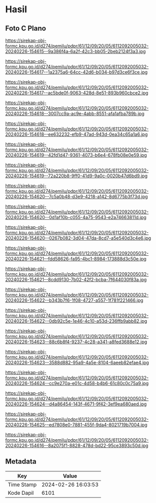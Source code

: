 # Hasil

## Foto C Plano

https://sirekap-obj-formc.kpu.go.id/d274/pemilu/pdpr/61/12/09/20/05/6112092005032-20240226-154615--9a386f4a-6a2f-42c3-bb05-2beb2124f3a3.jpg

https://sirekap-obj-formc.kpu.go.id/d274/pemilu/pdpr/61/12/09/20/05/6112092005032-20240226-154617--1a2375a6-64cc-42d6-b034-b97d3ce6f3ce.jpg

https://sirekap-obj-formc.kpu.go.id/d274/pemilu/pdpr/61/12/09/20/05/6112092005032-20240226-154617--ac5bde0f-9063-428d-8e51-893b960cbce2.jpg

https://sirekap-obj-formc.kpu.go.id/d274/pemilu/pdpr/61/12/09/20/05/6112092005032-20240226-154618--3007cc9a-ac9e-4abb-8551-afa1afba789b.jpg

https://sirekap-obj-formc.kpu.go.id/d274/pemilu/pdpr/61/12/09/20/05/6112092005032-20240226-154618--ee632232-efb9-47ad-943d-0ea34c65a1a6.jpg

https://sirekap-obj-formc.kpu.go.id/d274/pemilu/pdpr/61/12/09/20/05/6112092005032-20240226-154619--42fd1d47-9361-4073-b6e4-678fb08e0e59.jpg

https://sirekap-obj-formc.kpu.go.id/d274/pemilu/pdpr/61/12/09/20/05/6112092005032-20240226-154619--72a220b8-9ff0-41d9-9a0c-0020b47d6bd9.jpg

https://sirekap-obj-formc.kpu.go.id/d274/pemilu/pdpr/61/12/09/20/05/6112092005032-20240226-154620--7c5a0b48-d3e9-4218-a142-8d6775b3f73d.jpg

https://sirekap-obj-formc.kpu.go.id/d274/pemilu/pdpr/61/12/09/20/05/6112092005032-20240226-154620--0d1af10b-c055-4a75-9543-e2a74663811d.jpg

https://sirekap-obj-formc.kpu.go.id/d274/pemilu/pdpr/61/12/09/20/05/6112092005032-20240226-154620--0267b082-3d04-47da-8cd7-a5e540d3c4e6.jpg

https://sirekap-obj-formc.kpu.go.id/d274/pemilu/pdpr/61/12/09/20/05/6112092005032-20240226-154621--fdd58626-fa95-4bc1-8984-173888d3c50e.jpg

https://sirekap-obj-formc.kpu.go.id/d274/pemilu/pdpr/61/12/09/20/05/6112092005032-20240226-154621--8cdd9130-7b02-42f2-bcba-7f644030f83a.jpg

https://sirekap-obj-formc.kpu.go.id/d274/pemilu/pdpr/61/12/09/20/05/6112092005032-20240226-154622--b343b7f6-1f08-4727-a557-1f781f221466.jpg

https://sirekap-obj-formc.kpu.go.id/d274/pemilu/pdpr/61/12/09/20/05/6112092005032-20240226-154622--0db92c5e-1e46-4c10-a53d-236ffb9abb82.jpg

https://sirekap-obj-formc.kpu.go.id/d274/pemilu/pdpr/61/12/09/20/05/6112092005032-20240226-154623--88c6b8f4-9237-4c28-a341-a8fed3688e12.jpg

https://sirekap-obj-formc.kpu.go.id/d274/pemilu/pdpr/61/12/09/20/05/6112092005032-20240226-154623--3588d882-95a9-4a5e-8104-6aeeb82efae4.jpg

https://sirekap-obj-formc.kpu.go.id/d274/pemilu/pdpr/61/12/09/20/05/6112092005032-20240226-154624--cc9e270a-e01c-4d58-b4b6-61c80c0c75a9.jpg

https://sirekap-obj-formc.kpu.go.id/d274/pemilu/pdpr/61/12/09/20/05/6112092005032-20240226-154624--d4a86454-143f-4671-9f42-3ef9ea680aed.jpg

https://sirekap-obj-formc.kpu.go.id/d274/pemilu/pdpr/61/12/09/20/05/6112092005032-20240226-154625--ed7808e0-7881-455f-9da4-8021719b7004.jpg

https://sirekap-obj-formc.kpu.go.id/d274/pemilu/pdpr/61/12/09/20/05/6112092005032-20240226-154616--8a2075f1-8828-478d-bd22-95ce3893c50d.jpg


## Metadata

| Key        | Value               |
| ---------- | ------------------- |
| Time Stamp | 2024-02-26 16:03:53 |
| Kode Dapil | 6101                |



